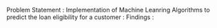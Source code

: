 Problem Statement :
Implementation of Machine Leanring Algorithms to predict the loan eligibility for a customer :
Findings :

